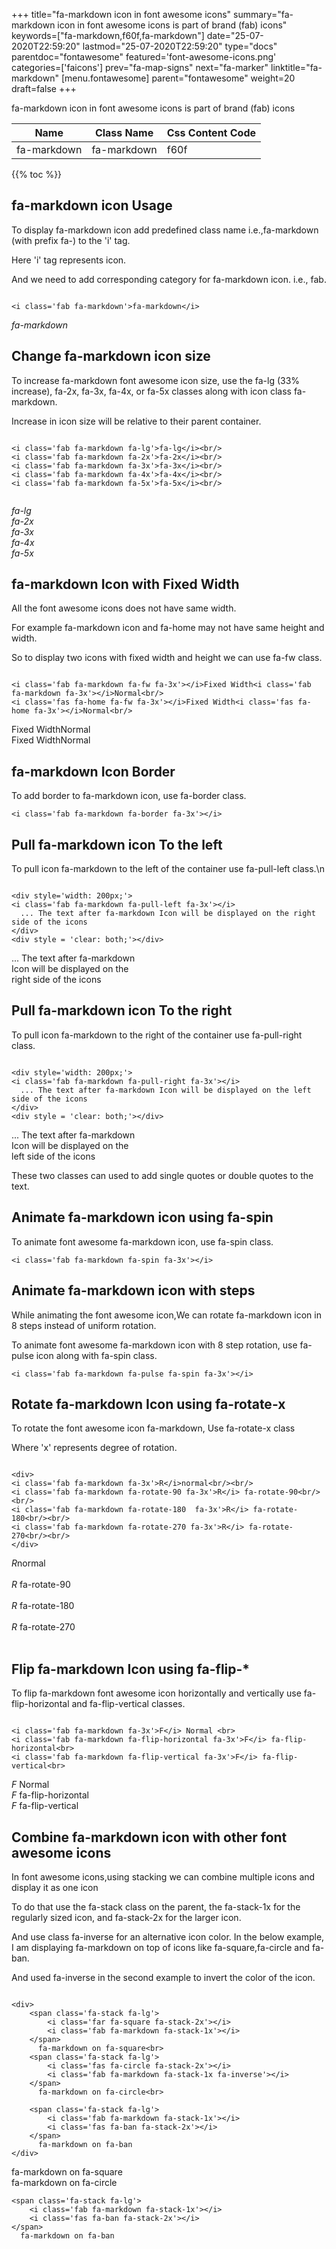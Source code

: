 +++
title="fa-markdown icon in font awesome icons"
summary="fa-markdown icon in font awesome icons is part of brand (fab) icons"
keywords=["fa-markdown,f60f,fa-markdown"]
date="25-07-2020T22:59:20"
lastmod="25-07-2020T22:59:20"
type="docs"
parentdoc="fontawesome"
featured='font-awesome-icons.png'
categories=['faicons']
prev="fa-map-signs"
next="fa-marker"
linktitle="fa-markdown"
[menu.fontawesome]
parent="fontawesome"
weight=20
draft=false
+++


fa-markdown icon in font awesome icons is part of brand (fab) icons

<div class='table-responsive'><table class='table'><thead><tr><th>Name</th><th>Class Name</th><th>Css Content Code</th></tr></thead><tbody><tr><td>fa-markdown</td><td>fa-markdown</td><td>f60f</td></tr></tbody></table></div>


{{% toc %}}


## fa-markdown icon Usage

To display fa-markdown icon add predefined class name i.e.,fa-markdown (with prefix fa-) to the 'i' tag.

Here 'i' tag represents icon.

And we need to add corresponding category for fa-markdown icon. i.e., fab.


```

<i class='fab fa-markdown'>fa-markdown</i>
```

<i class='fab fa-markdown'>fa-markdown</i>




## Change fa-markdown icon size
To increase fa-markdown font awesome icon size, use the fa-lg (33% increase), fa-2x, fa-3x, fa-4x, or fa-5x classes along with icon class fa-markdown.

Increase in icon size will be relative to their parent container. 

```

<i class='fab fa-markdown fa-lg'>fa-lg</i><br/>
<i class='fab fa-markdown fa-2x'>fa-2x</i><br/>
<i class='fab fa-markdown fa-3x'>fa-3x</i><br/>
<i class='fab fa-markdown fa-4x'>fa-4x</i><br/>
<i class='fab fa-markdown fa-5x'>fa-5x</i><br/>
            
```

<i class='fab fa-markdown fa-lg'>fa-lg</i><br/>
<i class='fab fa-markdown fa-2x'>fa-2x</i><br/>
<i class='fab fa-markdown fa-3x'>fa-3x</i><br/>
<i class='fab fa-markdown fa-4x'>fa-4x</i><br/>
<i class='fab fa-markdown fa-5x'>fa-5x</i><br/>
            



## fa-markdown Icon with Fixed Width 

All the font awesome icons does not have same width.

For example fa-markdown icon and fa-home may not have same height and width.

So to display two icons with fixed width and height we can use fa-fw class.


```

<i class='fab fa-markdown fa-fw fa-3x'></i>Fixed Width<i class='fab fa-markdown fa-3x'></i>Normal<br/>
<i class='fas fa-home fa-fw fa-3x'></i>Fixed Width<i class='fas fa-home fa-3x'></i>Normal<br/>
```

<i class='fab fa-markdown fa-fw fa-3x'></i>Fixed Width<i class='fab fa-markdown fa-3x'></i>Normal<br/>
<i class='fas fa-home fa-fw fa-3x'></i>Fixed Width<i class='fas fa-home fa-3x'></i>Normal<br/>



## fa-markdown Icon Border 

To add border to fa-markdown icon, use fa-border class.


```
<i class='fab fa-markdown fa-border fa-3x'></i>

```
<i class='fab fa-markdown fa-border fa-3x'></i>





## Pull fa-markdown icon To the left

To pull icon fa-markdown to the left of the container use fa-pull-left class.\n

```

<div style='width: 200px;'>
<i class='fab fa-markdown fa-pull-left fa-3x'></i>
  ... The text after fa-markdown Icon will be displayed on the right side of the icons
</div>
<div style = 'clear: both;'></div>
```

<div style='width: 200px;'>
<i class='fab fa-markdown fa-pull-left fa-3x'></i>
  ... The text after fa-markdown Icon will be displayed on the right side of the icons
</div>
<div style = 'clear: both;'></div>




## Pull fa-markdown icon To the right
To pull icon fa-markdown to the right of the container use fa-pull-right class.

```

<div style='width: 200px;'>
<i class='fab fa-markdown fa-pull-right fa-3x'></i>
  ... The text after fa-markdown Icon will be displayed on the left side of the icons
</div>
<div style = 'clear: both;'></div>
```

<div style='width: 200px;'>
<i class='fab fa-markdown fa-pull-right fa-3x'></i>
  ... The text after fa-markdown Icon will be displayed on the left side of the icons
</div>
<div style = 'clear: both;'></div>

These two classes can used to add single quotes or double quotes to the text.


## Animate fa-markdown icon using fa-spin
To animate font awesome fa-markdown icon, use fa-spin class.

```
<i class='fab fa-markdown fa-spin fa-3x'></i>
```
<i class='fab fa-markdown fa-spin fa-3x'></i>




## Animate fa-markdown icon with steps
While animating the font awesome icon,We can rotate fa-markdown icon in 8 steps instead of uniform rotation.

To animate font awesome fa-markdown icon with 8 step rotation, use fa-pulse icon along with fa-spin class.


```
<i class='fab fa-markdown fa-pulse fa-spin fa-3x'></i>

```
<i class='fab fa-markdown fa-pulse fa-spin fa-3x'></i>





## Rotate fa-markdown Icon using fa-rotate-x
To rotate the font awesome icon fa-markdown, Use fa-rotate-x class

Where 'x' represents degree of rotation.


```

<div>
<i class='fab fa-markdown fa-3x'>R</i>normal<br/><br/>
<i class='fab fa-markdown fa-rotate-90 fa-3x'>R</i> fa-rotate-90<br/><br/> 
<i class='fab fa-markdown fa-rotate-180  fa-3x'>R</i> fa-rotate-180<br/><br/> 
<i class='fab fa-markdown fa-rotate-270 fa-3x'>R</i> fa-rotate-270<br/><br/>
</div>
```

<div>
<i class='fab fa-markdown fa-3x'>R</i>normal<br/><br/>
<i class='fab fa-markdown fa-rotate-90 fa-3x'>R</i> fa-rotate-90<br/><br/> 
<i class='fab fa-markdown fa-rotate-180  fa-3x'>R</i> fa-rotate-180<br/><br/> 
<i class='fab fa-markdown fa-rotate-270 fa-3x'>R</i> fa-rotate-270<br/><br/>
</div>




## Flip fa-markdown Icon using fa-flip-*
To flip fa-markdown font awesome icon horizontally and vertically use fa-flip-horizontal and fa-flip-vertical classes. 

```

<i class='fab fa-markdown fa-3x'>F</i> Normal <br>
<i class='fab fa-markdown fa-flip-horizontal fa-3x'>F</i> fa-flip-horizontal<br>
<i class='fab fa-markdown fa-flip-vertical fa-3x'>F</i> fa-flip-vertical<br>
```

<i class='fab fa-markdown fa-3x'>F</i> Normal <br>
<i class='fab fa-markdown fa-flip-horizontal fa-3x'>F</i> fa-flip-horizontal<br>
<i class='fab fa-markdown fa-flip-vertical fa-3x'>F</i> fa-flip-vertical<br>




## Combine fa-markdown icon with other font awesome icons
In font awesome icons,using stacking we can combine multiple icons and display it as one icon 

To do that use the fa-stack class on the parent, the fa-stack-1x for the regularly sized icon, and fa-stack-2x for the larger icon.

And use class fa-inverse for an alternative icon color. 
In the below example, I am displaying fa-markdown on top of icons like fa-square,fa-circle and fa-ban.

And used fa-inverse in the second example to invert the color of the icon.

```

<div>
    <span class='fa-stack fa-lg'>
        <i class='far fa-square fa-stack-2x'></i>
        <i class='fab fa-markdown fa-stack-1x'></i>
    </span>
      fa-markdown on fa-square<br>
    <span class='fa-stack fa-lg'>
        <i class='fas fa-circle fa-stack-2x'></i>
        <i class='fab fa-markdown fa-stack-1x fa-inverse'></i>
    </span>
      fa-markdown on fa-circle<br>

    <span class='fa-stack fa-lg'>
        <i class='fab fa-markdown fa-stack-1x'></i>
        <i class='fas fa-ban fa-stack-2x'></i>
    </span>
      fa-markdown on fa-ban
</div>
```

<div>
    <span class='fa-stack fa-lg'>
        <i class='far fa-square fa-stack-2x'></i>
        <i class='fab fa-markdown fa-stack-1x'></i>
    </span>
      fa-markdown on fa-square<br>
    <span class='fa-stack fa-lg'>
        <i class='fas fa-circle fa-stack-2x'></i>
        <i class='fab fa-markdown fa-stack-1x fa-inverse'></i>
    </span>
      fa-markdown on fa-circle<br>

    <span class='fa-stack fa-lg'>
        <i class='fab fa-markdown fa-stack-1x'></i>
        <i class='fas fa-ban fa-stack-2x'></i>
    </span>
      fa-markdown on fa-ban
</div>






